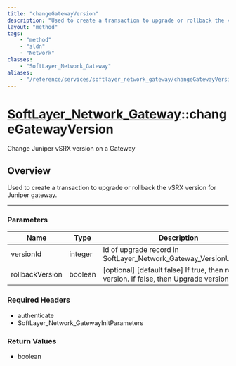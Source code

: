 ```yaml
---
title: "changeGatewayVersion"
description: "Used to create a transaction to upgrade or rollback the vSRX version for Juniper gateway."
layout: "method"
tags:
    - "method"
    - "sldn"
    - "Network"
classes:
    - "SoftLayer_Network_Gateway"
aliases:
    - "/reference/services/softlayer_network_gateway/changeGatewayVersion"
---
```

# [SoftLayer_Network_Gateway](/reference/services/SoftLayer_Network_Gateway)::changeGatewayVersion


Change Juniper vSRX version on a Gateway


## Overview 
Used to create a transaction to upgrade or rollback the vSRX version for Juniper gateway. 



-----

### Parameters 
|Name | Type | Description |
| --- | --- | --- |
|versionId| integer| Id of upgrade record in SoftLayer_Network_Gateway_VersionUpgrade|
|rollbackVersion| boolean| [optional] [default false] If true, then rollback version.  If false, then Upgrade version|


### Required Headers
* authenticate
* SoftLayer_Network_GatewayInitParameters


### Return Values
* boolean




